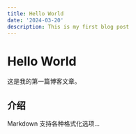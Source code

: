 ```yaml
---
title: Hello World
date: '2024-03-20'
description: This is my first blog post
---
```


# Hello World

这是我的第一篇博客文章。

## 介绍

Markdown 支持各种格式化选项...
